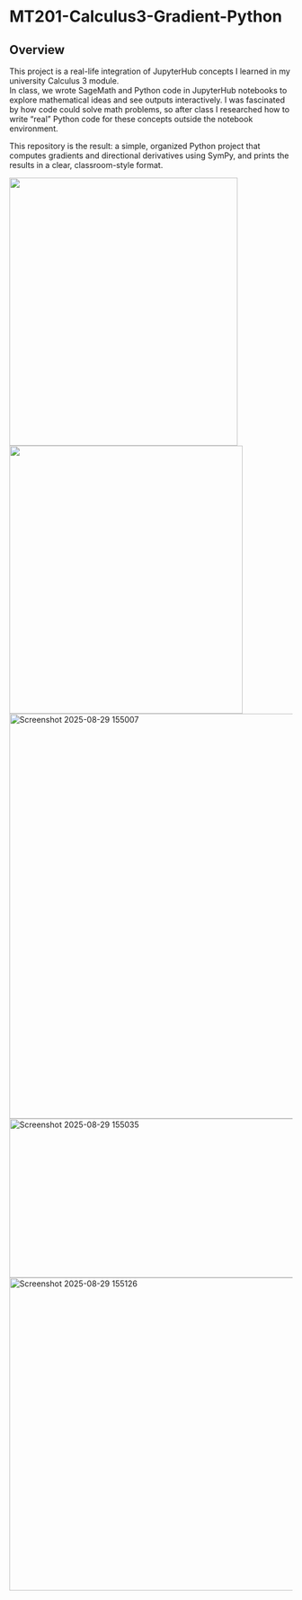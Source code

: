 # MT201-Calculus3-Gradient-Python

## Overview

This project is a real-life integration of JupyterHub concepts I learned in my university Calculus 3 module.  
In class, we wrote SageMath and Python code in JupyterHub notebooks to explore mathematical ideas and see outputs interactively. I was fascinated by how code could solve math problems, so after class I researched how to write “real” Python code for these concepts outside the notebook environment.

This repository is the result: a simple, organized Python project that computes gradients and directional derivatives using SymPy, and prints the results in a clear, classroom-style format.

<img src="https://github.com/user-attachments/assets//03b5a986-3217-47ed-a83a-3b7072b5bac5" height ="477" width="406"/> 
<img src="https://github.com/user-attachments/assets//03b5a986-3217-47ed-a83a-3b7072b5bac5" height ="477" width="415"/>



<img width="1424" height="721" alt="Screenshot 2025-08-29 155007" src="https://github.com/user-attachments/assets/508db117-8e7b-47ee-b6c5-347325daf3c3" />

<img width="606" height="283" alt="Screenshot 2025-08-29 155035" src="https://github.com/user-attachments/assets/c2b99743-83c5-42e5-bb98-543d426dc62f" />

<img width="972" height="557" alt="Screenshot 2025-08-29 155126" src="https://github.com/user-attachments/assets/03b5a986-3217-47ed-a83a-3b7072b5bac5" />

